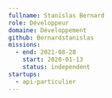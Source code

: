 ```yaml
---
fullname: Stanislas Bernard
role: Développeur
domaine: Développement
github: Bernardstanislas
missions:
  - end: 2021-08-28
    start: 2020-01-13
    status: independent
startups:
  - api-particulier
---
```

